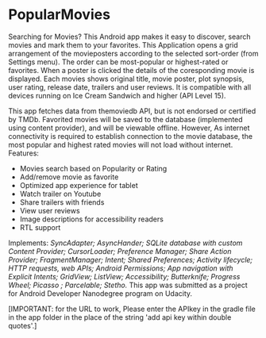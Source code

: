 # PopularMovies
Searching for Movies? This Android app makes it easy to discover, search movies and mark them to your favorites. 
This Application opens a grid arrangement of the movieposters according to the selected sort-order (from Settings menu).
The order can be most-popular or highest-rated or favorites. When a poster is clicked the details of the coresponding movie is displayed. Each movies shows original title, movie poster, plot synopsis, user rating, release date, trailers and user reviews. It is compatible with all devices running on Ice Cream Sandwich and higher (API Level 15).

This app fetches data from themoviedb API, but is not endorsed or certified by TMDb. Favorited movies will be saved to the database (implemented using content provider), and will be viewable offline. However, As internet connectivity is required to establish connection to the movie database, the most popular and highest rated movies will not load without internet.
Features:
- Movies search based on Popularity or Rating
- Add/remove movie as favorite
- Optimized app experience for tablet
- Watch trailer on Youtube
- Share trailers with friends
- View user reviews
- Image descriptions for accessibility readers
- RTL support

Implements: _SyncAdapter; AsyncHander; SQLite database with custom Content Provider; CursorLoader; Preference Manager; Share Action Provider; FragmentManager; Intent; Shared Preferences; Activity lifecycle; HTTP requests, web APIs; Android Permissions; App navigation with Explicit Intents; GridView; ListView; Accessibility; Butterknife; Progress Wheel; Picasso ; Parcelable; Stetho._
This app was submitted as a project for Android Developer Nanodegree program on Udacity.

[IMPORTANT: for the URL to work, Please enter the APIkey in the gradle file in the app folder in the place of 
the string 'add api key within double quotes'.]
